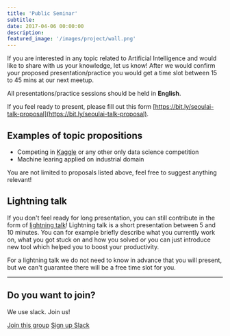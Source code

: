```yaml
---
title: 'Public Seminar'
subtitle: 
date: 2017-04-06 00:00:00
description: 
featured_image: '/images/project/wall.png'
---
```



If you are interested in any topic related to Artificial Intelligence and would like to share with us your knowledge, let us know! After we would confirm your proposed presentation/practice you would get a time slot between 15 to 45 mins at our next meetup.

All presentations/practice sessions should be held in **English**.

If you feel ready to present, please fill out this form [https://bit.ly/seoulai-talk-proposal](https://bit.ly/seoulai-talk-proposal).

## Examples of topic propositions

* Competing in [Kaggle](https://www.kaggle.com/) or any other only data science competition
* Machine learing applied on industrial domain

You are not limited to proposals listed above, feel free to suggest anything relevant!

## Lightning talk

If you don't feel ready for long presentation, you can still contribute in the form of [lightning talk](https://en.wikipedia.org/wiki/Lightning_talk)!
Lightning talk is a short presentation between 5 and 10 minutes. You can for example briefly describe what you currently work on, what you got stuck on and how you solved or you can just introduce new tool which helped you to boost your productivity.

For a lightning talk we do not need to know in advance that you will present, but we can't guarantee there will be a free time slot for you.

---

## Do you want to join?

We use slack. Join us!

<a href="https://seoulai.slack.com/messages/C503NSXE1" class="button button--large">Join this group</a>
<a href="https://seoulai.herokuapp.com/" class="button button--large">Sign up Slack</a>
